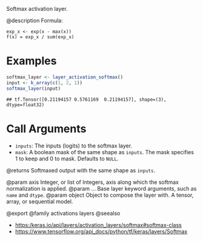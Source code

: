 Softmax activation layer.

@description
Formula:
```
exp_x <- exp(x - max(x))
f(x) = exp_x / sum(exp_x)
```

# Examples

```r
softmax_layer <- layer_activation_softmax()
input <- k_array(c(1, 2, 1))
softmax_layer(input)
```

```
## tf.Tensor([0.21194157 0.5761169  0.21194157], shape=(3), dtype=float32)
```

# Call Arguments
- `inputs`: The inputs (logits) to the softmax layer.
- `mask`: A boolean mask of the same shape as `inputs`. The mask
    specifies 1 to keep and 0 to mask. Defaults to `NULL`.

@returns
    Softmaxed output with the same shape as `inputs`.

@param axis Integer, or list of Integers, axis along which the softmax
    normalization is applied.
@param ... Base layer keyword arguments, such as `name` and `dtype`.
@param object Object to compose the layer with. A tensor, array, or sequential model.

@export
@family activations layers
@seealso
+ <https:/keras.io/api/layers/activation_layers/softmax#softmax-class>
+ <https://www.tensorflow.org/api_docs/python/tf/keras/layers/Softmax>
